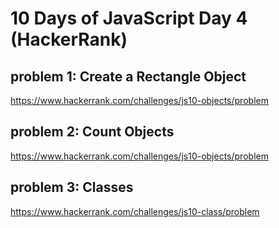 # 10 Days of JavaScript Day 4 (HackerRank)

## problem 1: Create a Rectangle Object
https://www.hackerrank.com/challenges/js10-objects/problem

## problem 2: Count Objects
https://www.hackerrank.com/challenges/js10-objects/problem

## problem 3: Classes
https://www.hackerrank.com/challenges/js10-class/problem
